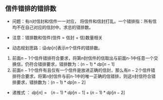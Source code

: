 ## 信件错排的错排数
* 问题：有$n$对信封和信件一一对应， 将信件和信封打乱。一个错排指：所有信均不在自己对应的信封中。求总的错排数。

* 注意：错排数和信件(信件 = 信封 + 信)数量相关

* 动态规划思路：设$dp[n]$表示$n$个信件的错排数。

1. 前面$n-1$个信件错排符合要求，将第$n$封信件的信取出与前面n-1中任意一个交换信，仍符合错排要求，错排数为：$(n-1)*dp[n-1]$
2. 前面$n-1$个信件有且仅有一个信件是放进正确的信封，那么有$n-2$个信件错排符合要求，将第$n$封信件与前n-1中的唯一正确的信错排，则这$n$封信符合错排要求，错排数为：$(n-1)*dp[n-2]$

* 递推式 ： $dp[n]=（n-1)*dp[n-1] +(n-1)*dp[n-2]$
